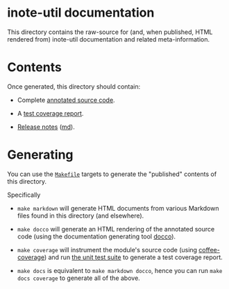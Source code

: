 # inote-util documentation

This directory contains the raw-source for (and, when published,
HTML rendered from) inote-util documentation and related
meta-information.

# Contents

Once generated, this directory should contain:

 * Complete [annotated source code](./docco/index.html).

 * A [test coverage report](./coverage.html).

 * [Release notes](./release-notes.html) ([md](./release-notes.md)).

# Generating

You can use the [`Makefile`](../Makefile) targets to generate the
"published" contents of this directory.

Specifically

  - `make markdown` will generate HTML documents from various Markdown
    files found in this directory (and elsewhere).

  - `make docco` will generate an HTML rendering of the annotated
    source code (using the documentation generating tool
    [docco](http://jashkenas.github.io/docco/)).

  - `make coverage` will instrument the module's source code (using
    [coffee-coverage](https://github.com/benbria/coffee-coverage)) and
    run [the unit test suite](../test) to generate a test coverage
    report.

  - `make docs` is equivalent to `make markdown docco`, hence you can
    run `make docs coverage` to generate all of the above.
